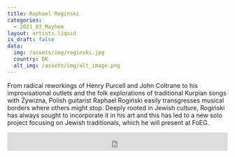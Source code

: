 ```yaml
---
title: Raphael Roginski
categories:
  - 2021_03_Mayhem
layout: artists.liquid
is_draft: false
data:
  img: /assets/img/roginski.jpg
  country: DK
  alt_img: /assets/img/alt_image.png
---
```


From radical reworkings of Henry Purcell and John Coltrane to his improvisational outlets and the folk explorations of traditional Kurpian songs with Żywizna, Polish guitarist Raphael Rogiński easily transgresses musical borders where others might stop. Deeply rooted in Jewish culture, Rogiński has always sought to incorporate it in his art and this has led to a new solo project focusing on Jewish traditionals, which he will present at FoEG.

<iframe style="border: 0; width: 100%; height: 42px;" src="https://bandcamp.com/EmbeddedPlayer/album=2507761749/size=small/bgcol=ffffff/linkcol=0687f5/transparent=true/" seamless><a href="http://multikultiproject.bandcamp.com/album/yemen-music-of-the-yemenite-jews">Yemen - Music Of The Yemenite Jews by Perry Robinson / Wacław Zimpel / Michael Zerang / Raphael Rogiński</a></iframe>
